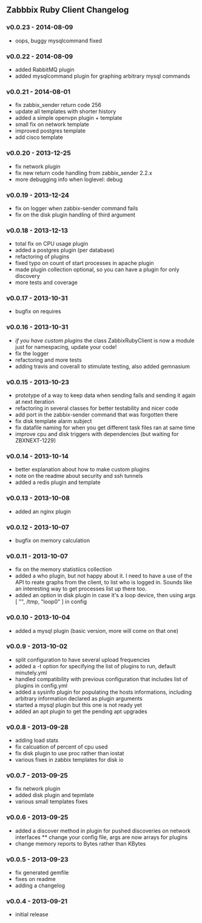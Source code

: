 Zabbbix Ruby Client Changelog
-----------------------------

### v0.0.23 - 2014-08-09

* oops, buggy mysqlcommand fixed

### v0.0.22 - 2014-08-09

* added RabbitMQ plugin
* added mysqlcommand plugin for graphing arbitrary mysql commands

### v0.0.21 - 2014-08-01

* fix zabbix_sender return code 256
* update all templates with shorter history
* added a simple openvpn plugin + template
* small fix on network template
* improved postgres template
* add cisco template

### v0.0.20 - 2013-12-25

* fix network plugin
* fix new return code handling from zabbix_sender 2.2.x
* more debugging info when loglevel: debug

### v0.0.19 - 2013-12-24

* fix on logger when zabbix-sender command fails
* fix on the disk plugin handling of third argument

### v0.0.18 - 2013-12-13

* total fix on CPU usage plugin
* added a postgres plugin (per database)
* refactoring of plugins
* fixed typo on count of start processes in apache plugin
* made plugin collection optional, so you can have a plugin for only discovery
* more tests and coverage

### v0.0.17 - 2013-10-31

* bugfix on requires

### v0.0.16 - 2013-10-31

* _if you have custom plugins_ the class ZabbixRubyClient is now a module just for namespacing, update your code!
* fix the logger
* refactoring and more tests
* adding travis and coverall to stimulate testing, also added gemnasium

### v0.0.15 - 2013-10-23

* prototype of a way to keep data when sending fails and sending it again at next iteration
* refactoring in several classes for better testability and nicer code
* add port in the zabbix-sender command that was forgotten there
* fix disk template alarm subject
* fix datafile naming for when you get different task files ran at same time
* improve cpu and disk triggers with dependencies (but waiting for ZBXNEXT-1229)

### v0.0.14 - 2013-10-14

* better explanation about how to make custom plugins
* note on the readme about security and ssh tunnels
* added a redis plugin and template

### v0.0.13 - 2013-10-08

* added an nginx plugin

### v0.0.12 - 2013-10-07

* bugfix on memory calculation

### v0.0.11 - 2013-10-07

* fix on the memory statistiics collection
* added a who plugin, but not happy about it. I need to have a use of the API to reate graphs from the client, to list who is logged in. Sounds like an interesting way to get processes list up there too.
* added an option in disk plugin in case it's a loop device, then using args [ "", /tmp, "loop0" ] in config

### v0.0.10 - 2013-10-04

* added a mysql plugin (basic version, more will come on that one)

### v0.0.9 - 2013-10-02

* split configuration to have several upload frequencies
* added a -t option for specifying the list of plugins to run, default minutely.yml
* handled compatibility with previous configuration that includes list of plugins in config.yml
* added a sysinfo plugin for populating the hosts informations, including arbitrary information declared as plugin arguments
* started a mysql plugin but this one is not ready yet
* added an apt plugin to get the pending apt upgrades

### v0.0.8 - 2013-09-28

* adding load stats
* fix calcuation of percent of cpu used
* fix disk plugin to use proc rather than iostat
* various fixes in zabbix templates for disk io

### v0.0.7 - 2013-09-25

* fix network plugin
* added disk plugin and tepmlate
* various small templates fixes

### v0.0.6 - 2013-09-25

* added a discover method in plugin for pushed discoveries on network interfaces
** change your config file, args are now arrays for plugins
* change memory reports to Bytes rather than KBytes

### v0.0.5 - 2013-09-23

* fix generated gemfile
* fixes on readme
* adding a changelog

### v0.0.4 - 2013-09-21

* initial release
